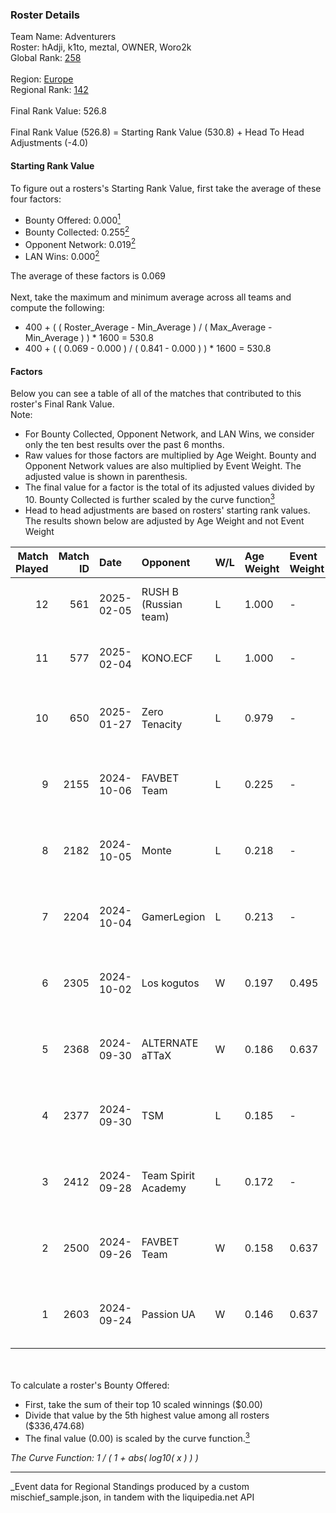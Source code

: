 ### Roster Details<br />
Team Name: Adventurers<br />
Roster: hAdji, k1to, meztal, OWNER, Woro2k<br />
Global Rank: [258](../../standings_global_2025_03_01.md)<br />
<br />
Region: [Europe]( ../../standings_europe_2025_03_01.md)<br />
Regional Rank: [142]( ../../standings_europe_2025_03_01.md)<br />
<br />
Final Rank Value:  526.8<br />
<br />
Final Rank Value (526.8) = Starting Rank Value (530.8) + Head To Head Adjustments (-4.0)<br />

#### Starting Rank Value<br />
To figure out a rosters's Starting Rank Value, first take the average of these four factors:<br />
- Bounty Offered: 0.000[<sup>1</sup>](#table2)
- Bounty Collected: 0.255[<sup>2</sup>](#table1)
- Opponent Network: 0.019[<sup>2</sup>](#table1)
- LAN Wins: 0.000[<sup>2</sup>](#table1)

The average of these factors is 0.069<br />
<br />
Next, take the maximum and minimum average across all teams and compute the following:<br />
- 400 + ( ( Roster_Average - Min_Average ) / ( Max_Average - Min_Average ) ) * 1600 = 530.8
- 400 + ( ( 0.069 - 0.000 ) / ( 0.841 - 0.000 ) ) * 1600 = 530.8


#### Factors<br />
Below you can see a table of all of the matches that contributed to this roster's Final Rank Value.<br />
Note:<br />

- For Bounty Collected, Opponent Network, and LAN Wins, we consider only the ten best results over the past 6 months.
- Raw values for those factors are multiplied by Age Weight. Bounty and Opponent Network values are also multiplied by Event Weight. The adjusted value is shown in parenthesis.
- The final value for a factor is the total of its adjusted values divided by 10. Bounty Collected is further scaled by the curve function[<sup>3</sup>](#curveFunction)
- Head to head adjustments are based on rosters' starting rank values. The results shown below are adjusted by Age Weight and not Event Weight
<span id="table1"></span><br />


| Match Played | Match ID | Date       | Opponent              | W/L | Age Weight | Event Weight | Bounty Collected | Opponent Network | LAN Wins  | H2H Adj. | Roster                                    |
| -: | -: | :- | :- | :- | :- | :- | :- | :- | :- | -: | :- |
|           12 |      561 | 2025-02-05 | RUSH B (Russian team) | L   | 1.000      | -            | -                | -                | -         |    -4.21 | hAdji, k1to, meztal, OWNER, Woro2k        |
|           11 |      577 | 2025-02-04 | KONO.ECF              | L   | 1.000      | -            | -                | -                | -         |    -9.85 | hAdji, k1to, meztal, OWNER, Woro2k        |
|           10 |      650 | 2025-01-27 | Zero Tenacity         | L   | 0.979      | -            | -                | -                | -         |    -4.95 | adamS, hAdji, juanflatroo, meztal, Woro2k |
|            9 |     2155 | 2024-10-06 | FAVBET Team           | L   | 0.225      | -            | -                | -                | -         |    -1.14 | AMSALEM, hAdji, Kvem, meztal, Woro2k      |
|            8 |     2182 | 2024-10-05 | Monte                 | L   | 0.218      | -            | -                | -                | -         |    -1.24 | AMSALEM, hAdji, Kvem, meztal, Woro2k      |
|            7 |     2204 | 2024-10-04 | GamerLegion           | L   | 0.213      | -            | -                | -                | -         |    -0.02 | AMSALEM, hAdji, Kvem, meztal, Woro2k      |
|            6 |     2305 | 2024-10-02 | Los kogutos           | W   | 0.197      | 0.495        | 0.027 (0.003)    | 0.387 (0.038)    | 0 (0.000) |     5.53 | AMSALEM, hAdji, Kvem, meztal, Woro2k      |
|            5 |     2368 | 2024-09-30 | ALTERNATE aTTaX       | W   | 0.186      | 0.637        | 0.020 (0.002)    | 0.351 (0.042)    | 0 (0.000) |     5.09 | AMSALEM, hAdji, Kvem, meztal, Woro2k      |
|            4 |     2377 | 2024-09-30 | TSM                   | L   | 0.185      | -            | -                | -                | -         |    -1.40 | AMSALEM, hAdji, Kvem, meztal, Woro2k      |
|            3 |     2412 | 2024-09-28 | Team Spirit Academy   | L   | 0.172      | -            | -                | -                | -         |    -0.52 | AMSALEM, hAdji, Kvem, meztal, Woro2k      |
|            2 |     2500 | 2024-09-26 | FAVBET Team           | W   | 0.158      | 0.637        | 0.029 (0.003)    | 0.608 (0.061)    | 0 (0.000) |     4.26 | AMSALEM, hAdji, Kvem, meztal, Woro2k      |
|            1 |     2603 | 2024-09-24 | Passion UA            | W   | 0.146      | 0.637        | 0.044 (0.004)    | 0.588 (0.055)    | 0 (0.000) |     4.45 | AMSALEM, hAdji, Kvem, meztal, Woro2k      |

<br />
<span id="table2"></span><br />
To calculate a roster's Bounty Offered:<br />

- First, take the sum of their top 10 scaled winnings ($0.00)
- Divide that value by the 5th highest value among all rosters ($336,474.68)
- The final value (0.00) is scaled by the curve function.[<sup>3</sup>](#curveFunction)

<span id="curveFunction"></span>_The Curve Function: 1 / ( 1 + abs( log10( x ) ) )_<br />

---
_Event data for Regional Standings produced by a custom mischief_sample.json, in tandem with the liquipedia.net API<br />
